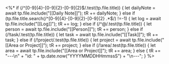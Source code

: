 <%*
if (/^[0-9]{4}-[0-9]{2}-[0-9]{2}$/.test(tp.file.title)) {
	let dailyNote = await tp.file.include("[[Daily Note]]");
	tR += dailyNote;
} 
else if (tp.file.title.search(/^[0-9]{4}-[0-9]{2}-[0-9]{2} .*$/) !=-1) {
	let log = await tp.file.include("[[Log]]");
	tR += log;
} 
else if (/^@/.test(tp.file.title)) {
	let person = await tp.file.include("[[Person]]");
	tR += person;
} 
else if (/!task/.test(tp.file.title)) {
	let task = await tp.file.include("[[Task]]");
	tR += task;
} 
else if (/!project/.test(tp.file.title)) {
	let project = await tp.file.include("[[Area or Project]]");
	tR += project;
}
else if (/!area/.test(tp.file.title)) {
	let area = await tp.file.include("[[Area or Project]]");
	tR += area;
}
else {
	tR += "---\n" + "id: " + tp.date.now("YYYYMMDDHHmmssS") + "\n---";
}
%>